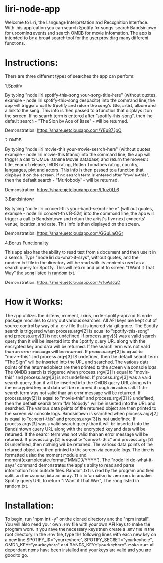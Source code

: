 # liri-node-app

Welcome to Liri, the Language Interpretation and Recognition Interface. With this application you can search Spotify for songs, search Bandsintown for upcoming events and search OMDB for movie information. The app is intended to be a broad search tool for the user providing many different functions.

# Instructions:

There are three different types of searches the app can perform:

1.Spotify

By typing "node liri spotify-this-song your-song-title-here" (without quotes, example - node liri spotify-this-song despacito) into the command line, the app will trigger a call to Spotify and return the song's title, artist, album and a link to the song. This info is then passed to a function that displays it on the screen. If no search term is entered after "spotify-this-song", then the default search - "The Sign by Ace of Base" - will be returned.

Demonstration: https://share.getcloudapp.com/YEu875pO

2.OMDB

By typing "node liri movie-this your-movie-search-here" (without quotes, example - node liri movie-this titanic) into the command line, the app will trigger a call to OMDB (Online Movie Database) and return the movies's title, year of release, IMDB rating, Rotten Tomatoes rating, country, languages, plot and actors. This info is then passed to a function that displays it on the screen. If no search term is entered after "movie-this", then the default search - "Mr.Nobody" - will be returned.

Demonstration: https://share.getcloudapp.com/L1uz0LL6

3.Bandsintown

By typing "node liri concert-this your-band-search-here" (without quotes, example - node liri concert-this B-52s) into the command line, the app will trigger a call to Bandsintown and return the artist's five next concerts' venue, location, and date. This info is then displayed on the screen. 

Demonstration: https://share.getcloudapp.com/GGuLmOGr

4.Bonus Functionality

This app also has the ability to read text from a document and then use it in a search. Type "node liri do-what-it-says", without quotes, and the random.txt file in the directory will be read with its contents used as a search query for Spotify. This will return and print to screen "I Want it That Way" the song listed in random.txt.

Demonstration: https://share.getcloudapp.com/v1uAJdqD

# How it Works:

The app utilizes the dotenv, moment, axios, node-spotify-api and fs node package modules to carry out various searches. All API keys are kept out of source control by way of a .env file that is ignored via .gitignore. The Spotify search is triggered when process.argv[2] is equal to "spotify-this-song" and process.argv[3] is not undefined. If process.argv[3] was a valid search query than it will be inserted into the Spotify query URL along with the encrypted key and data will be returned. If the search term was not valid than an error message will be returned. If process.argv[2] is equal to "movie-this" and process.argv[3] IS undefined, then the default search term "The Sign" will be inserted into the URL and searched. The various data points of the returned object are then printed to the screen via console logs.
The OMDB search is triggered when process.argv[2] is equal to "movie-this" and process.argv[3] is not undefined. If process.argv[3] was a valid search query than it will be inserted into the OMDB query URL along with the encrypted key and data will be returned through an axios call. If the search term was not valid than an error message will be returned. If process.argv[2] is equal to "movie-this" and process.argv[3] IS undefined, then the default search term "Mr Nobody" will be inserted into the URL and searched. The various data points of the returned object are then printed to the screen via console logs. Bandsintown is searched when process.argv[2] is equal to "concert-this" and process.argv[3] is not undefined. If process.argv[3] was a valid search query than it will be inserted into the Bandsintown query URL along with the encrypted key and data will be returned. If the search term was not valid than an error message will be returned. If process.argv[2] is equal to "concert-this" and process.argv[3] IS undefined, then nothing will be returned. The various data points of the returned object are then printed to the screen via console logs. The time is formatted using the moment module and moment(exampledate).format("MM/DD/YYYY"). The "node liri do-what-it-says" command demonstrates the app's abilty to read and parse information from outside files. Random.txt is read by the program and then split, on the comma, into an array. This information is then sent in another Spotify query URL to return "I Want it That Way", The song listed in random.txt.

# Installation:

To begin, run "npm init -y" on the cloned directory and the "npm install". You will also need your own .env file with your own API keys to make the program work. If you have the necessary keys then create a .env file in the root directory. In the .env file, type the following lines with each new key on a new line SPOTIFY_ID="yourkeyhere", SPOTIFY_SECRET="yourkeyhere", OMDB_KEY="yourkeyhere" and BANDS_KEY="yourkeyhere". make sure all dependant npms have been installed and your keys are valid and you are good to go.